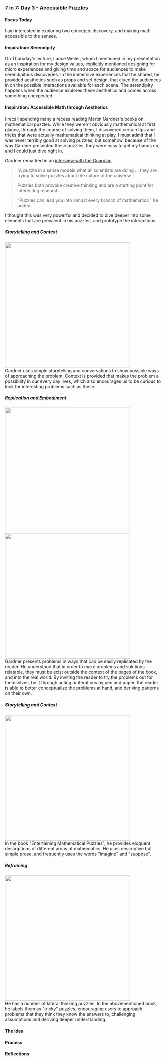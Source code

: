 ### 7 in 7: Day 3 - Accessible Puzzles ###

#### Focus Today ####
I am interested in exploring two concepts: discovery, and making math accessible to the senses. 

#### Inspiration: Serendipity ####
On Thursday's lecture, Lance Weiler, whom I mentioned in my presentation as an inspiration for my design values, explicitly mentioned designing for micro experiences and giving time and space for audiences to make serendipitous discoveries. In the immersive experiences that he shared, he provided  aesthetics such as props and set design, that clued the audiences in on the possible interactions available for each scene. The serendipity happens when the audience explores these aesthetics and comes across something unexpected.

#### Inspiration: Accessible Math through Aesthetics ####
I recall spending many a recess reading Martin Gardner's books on mathematical puzzles. While they weren't obviously mathematical at first glance, through the course of solving them, I discovered certain tips and tricks that were actually mathematical thinking at play. I must admit that I was never terribly good at solving puzzles, but somehow, because of the way Gardner presented these puzzles, they were easy to get my hands on, and I could just dive right in.

Gardner remarked in an [interview with the Guardian](https://www.theguardian.com/science/alexs-adventures-in-numberland/2014/oct/21/martin-gardner-mathematical-puzzles-birthday) <br>
> “A puzzle in a sense models what all scientists are doing ... they are trying to solve puzzles about the nature of the universe.” 

> Puzzles both provoke creative thinking and are a starting point for interesting research.

> “Puzzles can lead you into almost every branch of mathematics,” he added.

I thought this was very powerful and decided to dive deeper into some elements that are prevalent in his puzzles, and prototype the interactions.

##### Storytelling and Context #####
<img src="/major-studio-1/photos/problem1.png" width="400">  <br>
Gardner uses simple storytelling and conversations to show possible ways of approaching the problem. Context is provided that makes the problem a possibility in our every day lives, which also encourages us to be curious to look for interesting problems such as these. <br>

##### Replication and Embodiment #####
<img src="/major-studio-1/photos/problem2.png" width="400"> 
<img src="/major-studio-1/photos/solution2.png" width="400">   <br>
Gardner presents problems in ways that can be easily replicated by the reader. He understood that in order to make problems and solutions relatable, they must be exist outside the context of the pages of the book, and into the real world. By inviting the reader to try the problems out for themselves, be it through acting or iterations by pen and paper, the reader is able to better conceptualize the problems at hand, and deriving patterns on their own. 

##### Storytelling and Context #####
<img src="/major-studio-1/photos/topology-explanation.png" width="400">  <br> 
In the book "Entertaining Mathematical Puzzles", he provides eloquent descriptions of different areas of mathematics. He uses descriptive but simple prose, and frequently uses the words "imagine" and "suppose".

##### Reframing #####
<img src="/major-studio-1/photos/problem3.png" width="400">  <br> 
He has a number of lateral thinking puzzles. In the abovementioned book, he labels them as "tricky" puzzles, encouraging users to approach problems that they think they know the answers to, challenging assumptions and deriving deeper understanding.

#### The Idea ####


#### Process ####

#### Reflections ####


